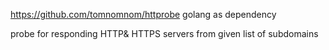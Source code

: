 https://github.com/tomnomnom/httprobe
golang as dependency

probe for responding HTTP& HTTPS servers from given list of subdomains